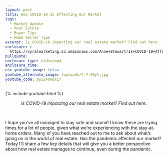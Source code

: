 ```yaml
---
layout: post
title: How COVID-19 Is Affecting Our Market
tags:
  - Market Update
  - Real Estate
  - Buyer Tips
  - Home Seller Tips
excerpt: Is COVID-19 impacting our real estate market? Find out here.
enclosure: >-
  https://vyralmarketing.s3.amazonaws.com/Anne+Stewart/Is+COVID-19+Affecting+Our+Portland+Real+Estate+Market_.mp4
pullquote:
enclosure_type: video/mp4
enclosure_time:
use_youtube_image: false
youtube_alternate_image: /uploads/4-7-20yt.jpg
youtube_code: py2I4onBTLY
---
```


{% include youtube.html %}

<center><em>Is COVID-19 impacting our real estate market? Find out here.</em></center>

&nbsp; &nbsp;

I hope you’ve all managed to stay safe and sound\! I know these are trying times for a lot of people, given what we’re experiencing with the stay-at-home orders. Many of you have reached out to me to ask about what’s going on in the world of real estate. Has the pandemic affected our market? Today I’ll share a few key details that will give you a better perspective about how real estate manages to continue, even during the pandemic.